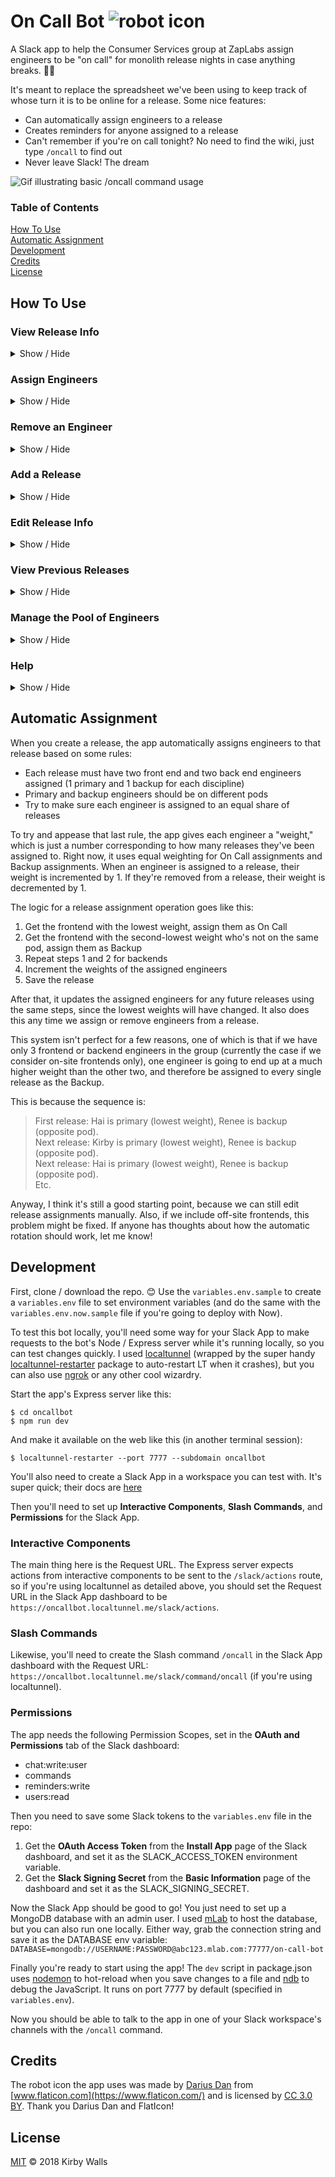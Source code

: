 # On Call Bot ![robot icon](https://i.imgur.com/WoiMaxP.png)

A Slack app to help the Consumer Services group at ZapLabs assign engineers to be "on call" for monolith release nights in case anything breaks. 🤙🤖

It's meant to replace the spreadsheet we've been using to keep track of whose turn it is to be online for a release. Some nice features:
* Can automatically assign engineers to a release
* Creates reminders for anyone assigned to a release
* Can't remember if you're on call tonight? No need to find the wiki, just type `/oncall` to find out
* Never leave Slack! The dream

![Gif illustrating basic /oncall command usage](http://i.imgur.com/rounAl8.gif)

### Table of Contents  
[How To Use](#how-to-use)  
[Automatic Assignment](#automatic-assignment)  
[Development](#development)  
[Credits](#credits)  
[License](#license)

## How To Use

### View Release Info
<details><summary>Show / Hide</summary>
<p>

#### Use the GUI:

Type the `/oncall` command in the Consumer Services Group channel (or any other Slack channel the bot has been added to) and use the menu that appears to choose a release you want to see. This flow is illustrated in the GIF above.

#### Use a command:

`/oncall 18.9.1`

This command will display the information for the release named **18.9.1** if exists, or will open a modal for adding the release if it hasn't been created yet in the app.

![Gif illustrating the /oncall X.X.X command usage](http://i.imgur.com/iNDGfsl.gif)

</p>
</details>

### Assign Engineers
<details><summary>Show / Hide</summary>
<p>

#### Use the GUI:

Once you've selected a release to view, click the **Assign engineer** button to open a modal for assigning an engineer. Choose the engineer's name from the dropdown, and then decide whether you're assigning them as _on call_ or _backup_. In order to assign someone to a release, that person needs to have already been added to the pool of available engineers. See [Add an engineer to the pool](#add-an-engineer-to-the-pool)

Using the GUI only allows for assigning one engineer at a time.

![Gif showing how to use the Assign Engineer button](http://i.imgur.com/1HmOZ8c.gif)

#### Use a command:

`/oncall 18.9.1 -o @willem.jager -b @hai.phan @jonathan.anstett`

Use this command to assign engineers to a release (`18.9.1`) as either on call (`-o`) or backup (`-b`). This command allows for assigning multiple engineers at once, and doesn't overwrite any engineers already assigned - it only adds new ones.

These methods create reminders using the Slack Reminder Bot for the engineers you assign. You (who created the reminders, by assigning those people to a release) and they (who will be reminded) can use the `/remind list` command in Slack to see the reminders that have been created. By default these reminders are set for 8PM PST on the night of the release, one hour before the default release time of 9PM PST.

</p>
</details>

### Remove an Engineer 

<details><summary>Show / Hide</summary>
<p>

#### Use the GUI:

Once you've selected a release to view, click the **Remove engineer** button to open a modal for removing an engineer. Choose to remove either an _on call_ engineer, a _backup_ engineer, or one of each.

Using the GUI only allows for removing two engineers at a time: one backup and one primary.

![Gif showing how to use the Remove Engineer button](http://i.imgur.com/kfPIohU.gif)

#### Use a command:

`/oncall 18.9.1 -r @kirby.walls @renee.gallison`

Use this command to remove (`-r`) engineers from a release (`18.9.1`). This command allows for removing multiple engineers at once, with no need to specify whether they're on call or backup.

These methods also remove the Slack reminders previously created for the engineers you remove.

</p>
</details>

### Add a Release

<details><summary>Show / Hide</summary>
<p>

#### Use the GUI:

Type the `/oncall` command to open the initial menu and use the **Add a release** button to open a modal for creating a release. Enter the release's name with the format `YY.M.X`, and then enter the date that the release goes live.

![Gif showing how to use the Add Release button](http://i.imgur.com/OZHgc3A.gif)

#### Use a command:

`/oncall 19.5.1`

This command will open a modal for adding a release (`19.5.1`) if it hasn't been created yet in the app.

`/oncall 19.5.1 5/3/19`

This command bypasses the modal and creates a new release (`19.5.1`) on the specified date (`5/3/19`) if that release doesn't already exist.

These methods automatically assign engineers and create Slack reminders for those engineers. Each release is defaulted to start at 9PM PST on the date you specify.

</p>
</details>

### Edit Release Info

<details><summary>Show / Hide</summary>
<p>

#### Use the GUI:

Once you've selected a release to view, click the **Edit release info** button to open a modal for editing. Edit the release name and/or launch date and then click **Save**.

![Gif showing how to use the Edit Release button](http://i.imgur.com/OG4seE9.gif)

#### Use a command:

`/oncall 19.5.1 5/3/19`

This command opens a modal for updating a release (`19.5.1`) with the specified date (`5/3/19`) if that release _does_ already exist.

</p>
</details>

### View Previous Releases

<details><summary>Show / Hide</summary>
<p>

#### Use the GUI:

If you're trying to edit a release's assignments, sometimes it's helpful to see releases prior to it so you know who has been recently on call. Once you've selected a release to view, click the **Last 3 releases** button to open a message with the previous 3 releases and their assignments. This message is only visible to you.

![Gif showing how to use the Last 3 releases button](http://i.imgur.com/7UzYvoX.gif)

</p>
</details>

### Manage the Pool of Engineers

<details><summary>Show / Hide</summary>
<p>

Engineers are only assignable to a release if they've been added to the pool. This is to ensure that On Call Bot knows the discipline (frontend or backend) and pod that each engineer belongs to, so it can assign engineers to releases automatically. See [Automatic Assignment](#automatic-assignment)

#### Add an engineer to the pool:

Once you've selected a release to work with, click the **Manage the engineer pool** button to open the management view. Then click the **Add an engineer to the pool** button to open a modal for adding a new engineer. Choose the engineer's name from the dropdown (populated from Slack users in the current channel), and then select a discipline and pod that the engineer belongs to.

![Gif showing how to add an engineer to the pool](http://i.imgur.com/QgX7zE4.gif)

#### Remove an engineer from the pool:

Once you've selected a release to work with, click the **Manage the engineer pool** button to open the management view. Then click the **Remove engineer** button to open a modal for removing an existing engineer. Choose the engineer's name from the dropdown and click the **Remove** button.

</p>
</details>

### Help

<details><summary>Show / Hide</summary>
<p>

#### Use a command:

`/oncall help`

This command opens a message with info on how to use the app and its commands, and explains what you can do with the GUI. Useful ✌️

</p>
</details>

## Automatic Assignment
When you create a release, the app automatically assigns engineers to that release based on some rules:
* Each release must have two front end and two back end engineers assigned (1 primary and 1 backup for each discipline)
* Primary and backup engineers should be on different pods
* Try to make sure each engineer is assigned to an equal share of releases

To try and appease that last rule, the app gives each engineer a "weight," which is just a number corresponding to how many releases they've been assigned to. Right now, it uses equal weighting for On Call assignments and Backup assignments. When an engineer is assigned to a release, their weight is incremented by 1. If they're removed from a release, their weight is decremented by 1.

The logic for a release assignment operation goes like this:
1. Get the frontend with the lowest weight, assign them as On Call
2. Get the frontend with the second-lowest weight who's not on the same pod, assign them as Backup
3. Repeat steps 1 and 2 for backends
4. Increment the weights of the assigned engineers
5. Save the release

After that, it updates the assigned engineers for any future releases using the same steps, since the lowest weights will have changed. It also does this any time we assign or remove engineers from a release.

This system isn't perfect for a few reasons, one of which is that if we have only 3 frontend or backend engineers in the group (currently the case if we consider on-site frontends only), one engineer is going to end up at a much higher weight than the other two, and therefore be assigned to every single release as the Backup. 

This is because the sequence is:  
>  First release: Hai is primary (lowest weight), Renee is backup (opposite pod).  
>  Next release: Kirby is primary (lowest weight), Renee is backup (opposite pod).  
>  Next release: Hai is primary (lowest weight), Renee is backup (opposite pod).  
>  Etc.

Anyway, I think it's still a good starting point, because we can still edit release assignments manually. Also, if we include off-site frontends, this problem might be fixed. If anyone has thoughts about how the automatic rotation should work, let me know!

## Development

First, clone / download the repo. 😊 Use the `variables.env.sample` to create a `variables.env` file to set environment variables (and do the same with the `variables.env.now.sample` file if you're going to deploy with Now).

To test this bot locally, you'll need some way for your Slack App to make requests to the bot's Node / Express server while it's running locally, so you can test changes quickly. I used [localtunnel](https://www.npmjs.com/package/localtunnel) (wrapped by the super handy [localtunnel-restarter](https://github.com/kirillshevch/localtunnel-restarter) package to auto-restart LT when it crashes), but you can also use [ngrok](https://ngrok.com/) or any other cool wizardry.

Start the app's Express server like this:

```
$ cd oncallbot
$ npm run dev
```

And make it available on the web like this (in another terminal session):

```
$ localtunnel-restarter --port 7777 --subdomain oncallbot
```

You'll also need to create a Slack App in a workspace you can test with. It's super quick; their docs are [here](https://api.slack.com/slack-apps#creating_apps)

Then you'll need to set up **Interactive Components**, **Slash Commands**, and **Permissions** for the Slack App.

### Interactive Components

The main thing here is the Request URL. The Express server expects actions from interactive components to be sent to the `/slack/actions` route, so if you're using localtunnel as detailed above, you should set the Request URL in the Slack App dashboard to be `https://oncallbot.localtunnel.me/slack/actions`.

### Slash Commands

Likewise, you'll need to create the Slash command `/oncall` in the Slack App dashboard with the Request URL: `https://oncallbot.localtunnel.me/slack/command/oncall` (if you're using localtunnel).

### Permissions

The app needs the following Permission Scopes, set in the **OAuth and Permissions** tab of the Slack dashboard:
* chat:write:user
* commands
* reminders:write
* users:read

Then you need to save some Slack tokens to the `variables.env` file in the repo:
1. Get the **OAuth Access Token** from the **Install App** page of the Slack dashboard, and set it as the SLACK_ACCESS_TOKEN environment variable.
2. Get the **Slack Signing Secret** from the **Basic Information** page of the dashboard and set it as the SLACK_SIGNING_SECRET.

Now the Slack App should be good to go! You just need to set up a MongoDB database with an admin user. I used [mLab](https://mlab.com/) to host the database, but you can also run one locally. Either way, grab the connection string and save it as the DATABASE env variable: `DATABASE=mongodb://USERNAME:PASSWORD@abc123.mlab.com:77777/on-call-bot`

Finally you're ready to start using the app! The `dev` script in package.json uses [nodemon](https://www.npmjs.com/package/nodemon) to hot-reload when you save changes to a file and [ndb](https://www.npmjs.com/package/ndb) to debug the JavaScript. It runs on port 7777 by default (specified in `variables.env`).

Now you should be able to talk to the app in one of your Slack workspace's channels with the `/oncall` command.

## Credits
The robot icon the app uses was made by [Darius Dan](https://www.flaticon.com/authors/darius-dan) from [www.flaticon.com](https://www.flaticon.com/) and is licensed by [CC 3.0 BY](http://creativecommons.org/licenses/by/3.0/). Thank you Darius Dan and FlatIcon!

## License
[MIT](https://choosealicense.com/licenses/mit/) © 2018 Kirby Walls
